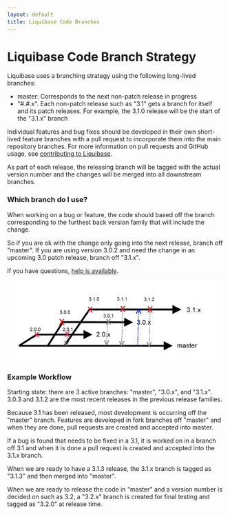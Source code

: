 ```yaml
---
layout: default
title: Liquibase Code Branches
---
```


# Liquibase Code Branch Strategy #

Liquibase uses a branching strategy using the following long-lived branches:

* master: Corresponds to the next non-patch release in progress
* "#.#.x". Each non-patch release such as "3.1" gets a branch for itself and its patch releases. For example, the 3.1.0 release will be the start of the "3.1.x" branch

Individual features and bug fixes should be developed in their own short-lived feature branches with a pull request to incorporate them into the main repository branches.
For more information on pull requests and GitHub usage, see [contributing to Liquibase](contribute.html).

As part of each release, the releasing branch will be tagged with the actual version number and the changes will be merged into all downstream branches.

### Which branch do I use?

When working on a bug or feature, the code should based off the branch corresponding to the furthest back version family that will include the change.

So if you are ok with the change only going into the next release, branch off "master". If you are using version 3.0.2 and need the change in an upcoming 3.0 patch release, branch off "3.1.x".

If you have questions, [help is available](../community/index.html).

<img src="../custom_images/branches.png" width="550">

### Example Workflow

Starting state: there are 3 active branches: "master", "3.0.x", and "3.1.x". 3.0.3 and 3.1.2 are the most recent releases in the previous release families.

Because 3.1 has been released, most development is occurring off the "master" branch. Features are developed in fork branches off "master" and when they are done, pull requests are created and accepted into master.

If a bug is found that needs to be fixed in a 3.1, it is worked on in a branch off 3.1 and when it is done a pull request is created and accepted into the 3.1.x branch.

When we are ready to have a 3.1.3 release, the 3.1.x branch is tagged as "3.1.3" and then merged into "master".

When we are ready to release the code in "master" and a version number is decided on such as 3.2, a "3.2.x" branch is created for final testing and tagged as "3.2.0" at release time.

